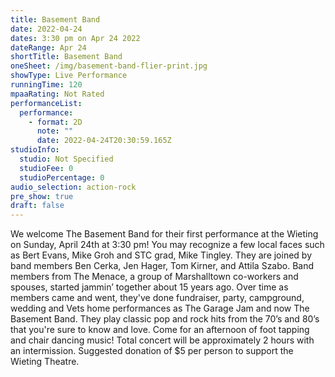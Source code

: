 ```yaml
---
title: Basement Band
date: 2022-04-24
dates: 3:30 pm on Apr 24 2022
dateRange: Apr 24
shortTitle: Basement Band
oneSheet: /img/basement-band-flier-print.jpg
showType: Live Performance
runningTime: 120
mpaaRating: Not Rated
performanceList:
  performance:
    - format: 2D
      note: ""
      date: 2022-04-24T20:30:59.165Z
studioInfo:
  studio: Not Specified
  studioFee: 0
  studioPercentage: 0
audio_selection: action-rock
pre_show: true
draft: false
---
```

We welcome The Basement Band for their first performance at the Wieting on Sunday, April 24th at 3:30 pm! You may recognize a few local faces such as Bert Evans, Mike Groh and STC grad, Mike Tingley. They are joined by band members Ben Cerka, Jen Hager, Tom Kirner, and Attila Szabo. Band members from The Menace, a group of Marshalltown co-workers and spouses, started jammin’ together about 15 years ago. Over time as members came and went, they've done fundraiser, party, campground, wedding and Vets home performances as The Garage Jam and now The Basement Band. They play classic pop and rock hits from the 70’s and 80’s that you're sure to know and love. Come for an afternoon of foot tapping and chair dancing music! Total concert will be approximately 2 hours with an intermission. Suggested donation of $5 per person to support the Wieting Theatre.